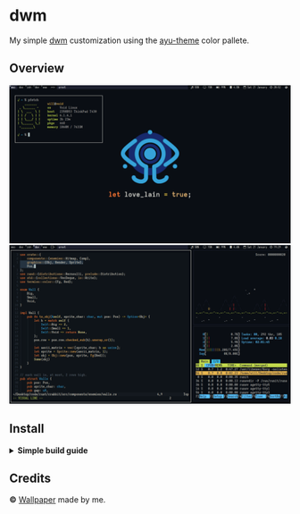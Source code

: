 # dwm
My simple [dwm](https://dwm.suckless.org/) customization using the
[ayu-theme](https://github.com/ayu-theme) color pallete.

## Overview
![Screenshot 1](https://raw.githubusercontent.com/thewillyan/dwm-ayu-dark/main/img/screenshot1.png)
![Screenshot 2](https://raw.githubusercontent.com/thewillyan/dwm-ayu-dark/main/img/screenshot2.png)

## Install
<details>
<summary><b>Simple build guide</b></summary>

This isn't a tutorial, so take care and use your knowledge to make
your own decisions.

### Dependencies
- make
- dmenu
- urxvt
- pactl
- clipmenu
- Iosevka Slab Font
- Font Awesome

### Build
To compile the project run:

```sh
sudo make clean install 
```

Execute the `dwm_bar.sh` script to activate the custom bar. You can add the script to your 
`.xinitrc` to auto launch it when dwm starts.
</details>

## Credits
**©** [Wallpaper](https://raw.githubusercontent.com/thewillyan/dwm-ayu-dark/main/img/ayu-dark-navi.png)
made by me.

